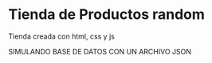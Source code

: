 <h1>Tienda de Productos random</h1>
<p>Tienda creada con html, css y js</p>

<p>SIMULANDO BASE DE DATOS CON UN ARCHIVO JSON</p>
